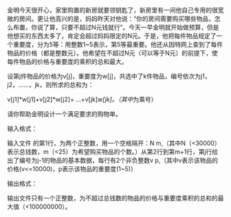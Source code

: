 金明今天很开心，家里购置的新房就要领钥匙了，新房里有一间他自己专用的很宽敞的房间。更让他高兴的是，妈妈昨天对他说：“你的房间需要购买哪些物品，怎么布置，你说了算，只要不超过N元钱就行”。今天一早金明就开始做预算，但是他想买的东西太多了，肯定会超过妈妈限定的N元。于是，他把每件物品规定了一个重要度，分为5等：用整数1~5表示，第5等最重要。他还从因特网上查到了每件物品的价格（都是整数元）。他希望在不超过N元（可以等于N元）的前提下，使每件物品的价格与重要度的乘积的总和最大。

设第j件物品的价格为v[j]，重要度为w[j]，共选中了k件物品，编号依次为j1，j2，……，jk，则所求的总和为：

v[j1]*w[j1]+v[j2]*w[j2]+ …+v[jk]*w[jk]。（其中*为乘号）

请你帮助金明设计一个满足要求的购物单。

输入格式：

输入文件 的第1行，为两个正整数，用一个空格隔开：N m,（其中N（<30000）表示总钱数，m（<25）为希望购买物品的个数。）从第2行到第m+1行，第j行给出了编号为j-1的物品的基本数据，每行有2个非负整数v p,（其中v表示该物品的价格(v<=10000)，p表示该物品的重要度(1~5)）

输出格式：

输出文件只有一个正整数，为不超过总钱数的物品的价格与重要度乘积的总和的最大值（<100000000）。

